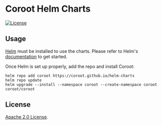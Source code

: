 # Coroot Helm Charts

[![License](https://img.shields.io/badge/License-Apache%202.0-blue.svg)](https://opensource.org/licenses/Apache-2.0)

## Usage

[Helm](https://helm.sh) must be installed to use the charts.
Please refer to Helm's [documentation](https://helm.sh/docs/) to get started.

Once Helm is set up properly, add the repo and install Coroot:

```console
helm repo add coroot https://coroot.github.io/helm-charts
helm repo update
helm upgrade --install --namespace coroot --create-namespace coroot coroot/coroot
```

## License

[Apache 2.0 License](https://github.com/coroot/helm-charts/blob/main/LICENSE).
